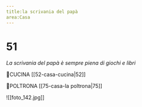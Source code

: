 ```yaml
---
title:la scrivania del papà
area:Casa
---
```

# 51
_La scrivania del papà è sempre piena di giochi e libri_

👀CUCINA [[52-casa-cucina|52]]

👀POLTRONA [[75-casa-la poltrona|75]]

![[foto_142.jpg]]